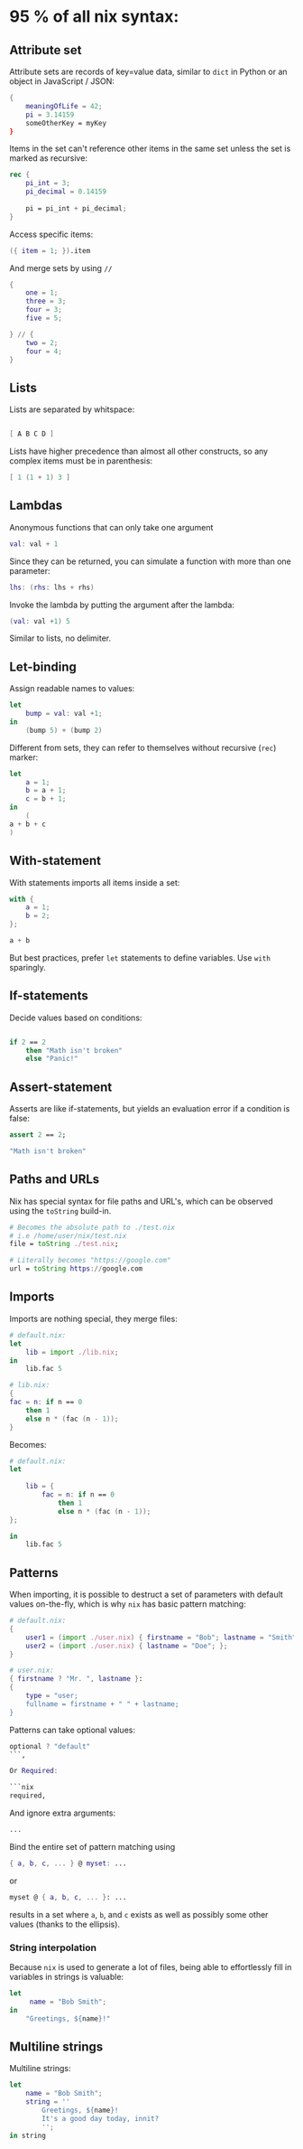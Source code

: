 # 95 % of all nix syntax:

## Attribute set

Attribute sets are records of key=value data, similar to `dict` in Python or an object in JavaScript / JSON:

```nix
{
    meaningOfLife = 42;
    pi = 3.14159
    someOtherKey = myKey
}
```

Items in the set can't reference other items in the same set unless the set is marked as recursive: 

```nix
rec {
    pi_int = 3;
    pi_decimal = 0.14159
    
    pi = pi_int + pi_decimal;
}
```

Access specific items:

```nix
({ item = 1; }).item 
```

And merge sets by using `//`

```nix
{
    one = 1; 
    three = 3;
    four = 3;
    five = 5;

} // {
    two = 2;
    four = 4; 
}
```

## Lists

Lists are separated by whitspace:

```nix

[ A B C D ]
```

Lists have higher precedence than almost all other constructs, so any complex items must be in parenthesis:

```nix
[ 1 (1 + 1) 3 ]
```

## Lambdas 

Anonymous functions that can only take one argument

```nix
val: val + 1 
```

Since they can be returned, you can simulate a function with more than one parameter:

```nix
lhs: (rhs: lhs + rhs)
```

Invoke the lambda by putting the argument after the lambda: 

```nix
(val: val +1) 5
```

Similar to lists, no delimiter.

## Let-binding

Assign readable names to values:

```nix
let 
    bump = val: val +1;
in 
    (bump 5) + (bump 2)

```

Different from sets, they can refer to themselves without recursive (`rec`) marker:

```nix
let
    a = 1;
    b = a + 1;
    c = b + 1; 
in 
    (
a + b + c 
)
```

## With-statement

With statements imports all items inside a set:

```nix
with {
    a = 1;
    b = 2;
};

a + b 
```

But best practices, prefer `let` statements to define variables. Use `with` sparingly.

## If-statements

Decide values based on conditions:

```nix

if 2 == 2 
    then "Math isn't broken"
    else "Panic!"
```

## Assert-statement

Asserts are like if-statements, but yields an evaluation error if a condition is false: 

```nix
assert 2 == 2; 

"Math isn't broken" 
```

## Paths and URLs

Nix has special syntax for file paths and URL's, which can be observed using the `toString` build-in.

```nix
# Becomes the absolute path to ./test.nix
# i.e /home/user/nix/test.nix
file = toString ./test.nix; 

# Literally becomes "https://google.com" 
url = toString https://google.com
```

## Imports

Imports are nothing special, they merge files:

```nix
# default.nix:
let 
    lib = import ./lib.nix;
in 
    lib.fac 5
```

```nix
# lib.nix:
{
fac = n: if n == 0
    then 1
    else n * (fac (n - 1));
}
```

Becomes:

```nix
# default.nix:
let 
    
    lib = {
        fac = n: if n == 0
            then 1
            else n * (fac (n - 1));
};

in 
    lib.fac 5
```

## Patterns

When importing, it is possible to destruct a set of parameters with default values on-the-fly, which is why `nix` has basic pattern matching:

```nix
# default.nix:
{
    user1 = (import ./user.nix) { firstname = "Bob"; lastname = "Smith" };
    user2 = (import ./user.nix) { lastname = "Doe"; };
}

# user.nix: 
{ firstname ? "Mr. ", lastname }: 
{
    type = "user; 
    fullname = firstname + " " + lastname; 
}

```

Patterns can take optional values:

```nix
optional ? "default"
```,

Or Required: 

```nix
required, 
```

And ignore extra arguments:

```nix
...
```

Bind the entire set of pattern matching using 

```nix
{ a, b, c, ... } @ myset: ...
```

or

```nix
myset @ { a, b, c, ... }: ...
```

results in a set where `a`, `b`, and `c` exists as well as possibly some other values (thanks to the ellipsis).

### String interpolation

Because `nix` is used to generate a lot of files, being able to effortlessly fill in variables in strings is valuable:

```nix
let
     name = "Bob Smith";
in
    "Greetings, ${name}!" 
```

## Multiline strings

Multiline strings:

```nix
let
    name = "Bob Smith";
    string = ''
        Greetings, ${name}!
        It's a good day today, innit?
        '';
in string 
```
